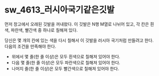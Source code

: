 # sw_4613_러시아국기같은깃발

먼저 창고에서 오래된 깃발을 꺼내왔다. 이 깃발은 N행 M열로 나뉘어 있고, 각 칸은 흰색, 파란색, 빨간색 중 하나로 칠해져 있다.

당신은 몇 개의 칸에 있는 색을 다시 칠해서 이 깃발을 러시아 국기처럼 만들려고 한다. 다음의 조건을 만족해야 한다.

- 위에서 몇 줄(한 줄 이상)은 모두 흰색으로 칠해져 있어야 한다.
- 다음 몇 줄(한 줄 이상)은 모두 파란색으로 칠해져 있어야 한다.
- 나머지 줄(한 줄 이상)은 모두 빨간색으로 칠해져 있어야 한다.